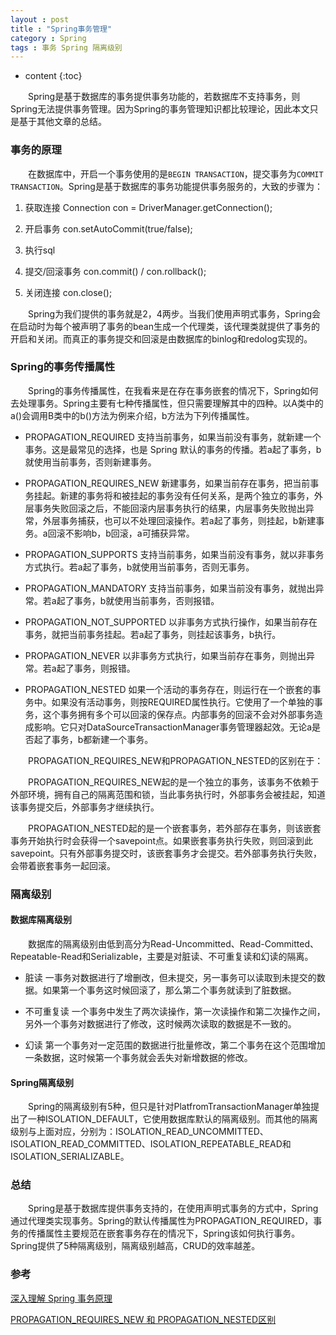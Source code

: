 ```yaml
---
layout : post
title : "Spring事务管理"
category : Spring
tags : 事务 Spring 隔离级别
---
```

* content
{:toc}

　　Spring是基于数据库的事务提供事务功能的，若数据库不支持事务，则Spring无法提供事务管理。因为Spring的事务管理知识都比较理论，因此本文只是基于其他文章的总结。





### 事务的原理

　　在数据库中，开启一个事务使用的是```BEGIN TRANSACTION```，提交事务为```COMMIT TRANSACTION```。Spring是基于数据库的事务功能提供事务服务的，大致的步骤为：

1. 获取连接 Connection con = DriverManager.getConnection();

2. 开启事务 con.setAutoCommit(true/false);

3. 执行sql

4. 提交/回滚事务 con.commit() / con.rollback();

5. 关闭连接 con.close();

　　Spring为我们提供的事务就是2，4两步。当我们使用声明式事务，Spring会在启动时为每个被声明了事务的bean生成一个代理类，该代理类就提供了事务的开启和关闭。而真正的事务提交和回滚是由数据库的binlog和redolog实现的。

### Spring的事务传播属性

　　Spring的事务传播属性，在我看来是在存在事务嵌套的情况下，Spring如何去处理事务。Spring主要有七种传播属性，但只需要理解其中的四种。以A类中的a()会调用B类中的b()方法为例来介绍，b方法为下列传播属性。

* PROPAGATION_REQUIRED 支持当前事务，如果当前没有事务，就新建一个事务。这是最常见的选择，也是 Spring 默认的事务的传播。若a起了事务，b就使用当前事务，否则新建事务。

* PROPAGATION_REQUIRES_NEW 新建事务，如果当前存在事务，把当前事务挂起。新建的事务将和被挂起的事务没有任何关系，是两个独立的事务，外层事务失败回滚之后，不能回滚内层事务执行的结果，内层事务失败抛出异常，外层事务捕获，也可以不处理回滚操作。若a起了事务，则挂起，b新建事务。a回滚不影响b，b回滚，a可捕获异常。

* PROPAGATION_SUPPORTS 支持当前事务，如果当前没有事务，就以非事务方式执行。若a起了事务，b就使用当前事务，否则无事务。

* PROPAGATION_MANDATORY 支持当前事务，如果当前没有事务，就抛出异常。若a起了事务，b就使用当前事务，否则报错。

* PROPAGATION_NOT_SUPPORTED 以非事务方式执行操作，如果当前存在事务，就把当前事务挂起。若a起了事务，则挂起该事务，b执行。

* PROPAGATION_NEVER 以非事务方式执行，如果当前存在事务，则抛出异常。若a起了事务，则报错。

* PROPAGATION_NESTED 如果一个活动的事务存在，则运行在一个嵌套的事务中。如果没有活动事务，则按REQUIRED属性执行。它使用了一个单独的事务，这个事务拥有多个可以回滚的保存点。内部事务的回滚不会对外部事务造成影响。它只对DataSourceTransactionManager事务管理器起效。无论a是否起了事务，b都新建一个事务。

　　PROPAGATION_REQUIRES_NEW和PROPAGATION_NESTED的区别在于：

　　PROPAGATION_REQUIRES_NEW起的是一个独立的事务，该事务不依赖于外部环境，拥有自己的隔离范围和锁，当此事务执行时，外部事务会被挂起，知道该事务提交后，外部事务才继续执行。

　　PROPAGATION_NESTED起的是一个嵌套事务，若外部存在事务，则该嵌套事务开始执行时会获得一个savepoint点。如果嵌套事务执行失败，则回滚到此savepoint。只有外部事务提交时，该嵌套事务才会提交。若外部事务执行失败，会带着嵌套事务一起回滚。

### 隔离级别

#### 数据库隔离级别

　　数据库的隔离级别由低到高分为Read-Uncommitted、Read-Committed、Repeatable-Read和Serializable，主要是对脏读、不可重复读和幻读的隔离。

* 脏读 一事务对数据进行了增删改，但未提交，另一事务可以读取到未提交的数据。如果第一个事务这时候回滚了，那么第二个事务就读到了脏数据。

* 不可重复读 一个事务中发生了两次读操作，第一次读操作和第二次操作之间，另外一个事务对数据进行了修改，这时候两次读取的数据是不一致的。

* 幻读 第一个事务对一定范围的数据进行批量修改，第二个事务在这个范围增加一条数据，这时候第一个事务就会丢失对新增数据的修改。

#### Spring隔离级别

　　Spring的隔离级别有5种，但只是针对PlatfromTransactionManager单独提出了一种ISOLATION_DEFAULT，它使用数据库默认的隔离级别。而其他的隔离级别与上面对应，分别为：ISOLATION_READ_UNCOMMITTED、ISOLATION_READ_COMMITTED、ISOLATION_REPEATABLE_READ和ISOLATION_SERIALIZABLE。

### 总结

　　Spring是基于数据库提供事务支持的，在使用声明式事务的方式中，Spring通过代理类实现事务。Spring的默认传播属性为PROPAGATION_REQUIRED，事务的传播属性主要规范在嵌套事务存在的情况下，Spring该如何执行事务。Spring提供了5种隔离级别，隔离级别越高，CRUD的效率越差。

### 参考

[深入理解 Spring 事务原理](http://www.codeceo.com/article/spring-transactions.html)

[PROPAGATION_REQUIRES_NEW 和 PROPAGATION_NESTED区别](http://blog.csdn.net/u011285162/article/details/19247711)